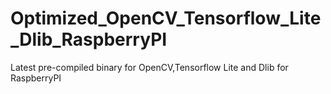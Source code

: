 # Optimized_OpenCV_Tensorflow_Lite_Dlib_RaspberryPI
Latest pre-compiled binary for OpenCV,Tensorflow Lite and Dlib for RaspberryPI

